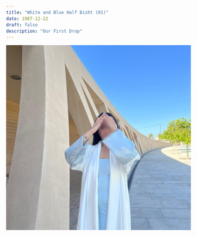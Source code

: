 ```yaml
---
title: "White and Blue Half Bisht (01)"
date: 1987-12-22
draft: false
description: "Our First Drop"
---
```


![Example](img/2024-06-04_22-37-29_UTC_1.jpg "Image caption")
